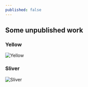 ```yaml
---
published: false
---
```

## Some unpublished work 

### Yellow
![Yellow]({{site.baseurl}}/_posts/_68C3298.jpg)

### Sliver
![Sliver]({{site.baseurl}}/_posts/_68C2197.jpg)


